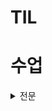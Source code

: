 # TIL

# 수업

<details>
<summary>전문</summary>



## 트리

- 특징
    - 비선형 구조
    - 원소들 간에 1:n 관계를 가지는 자료 구조
    - 계층 관계 있는 계층형 자료구조
    - 상위에서 하위로 내려가면서 확장되는 트리 모양의 구조

- 한 개 이상의 노드로 이루어진 유한 집합이며 다음 조건을 만족한다.
    - 최상위 노드 = 루트 root
    - 나머지 노드들은 n 개의 분리집합으로 분리될 수 있다.

- 분리집합들 T1, T2, ... , TN은 각각 하나의 트리가 되며 루트의 subtree 라고 한다.
    - 정점 node, vertex
    - 단말노드(마지막 노드) leaf 노드

- node - 노드. 트리의 원소
- edge - 간선. 노드를 연결하는 선
- sibling node - 형제 노드 = 같은 부모 노드의 자식 노드들
- 조상 노드 - 간선을 따라 루트까지 있는 모든 노드들
- subtree - 부모 노드와 연결된 간선을 끊었을 때 생성되는 트리
- 자손 노드 - 서브 트리에 있는 하위 레벨 노드들

- 차수 degree
    - 노드의 차수 : 노드에 연결된 자식 노드의 수
    - 트리의 차수 : 트리에 있는 노드의 차수 중에 가장 큰 값
    - 단말노드(leaf 노드) : 차수가 0인 노드, 자식 노드가 없는 노드

- 높이
    - 노드의 높이 : 루트에서 노드에 이르는 간선의 수. 노드의 레벨
    - 트리의 높이 : 트리에 있는 노드의 높이 중에서 가장 큰 값. 최대 레벨
    - 상대적인 값이라 1 또는 0으로 시작함

## 이진 트리

- 특성
    - 모든 노드들이 2개의 서브트리를 갖는 특별한 형태
    - 각 노드가 자식 노드를 최대 2개까지만 가질 수 있다
        - 왼쪽 left child node, 오른쪽 right child node
    - 레벨 i 에서 노드의 최대 개수는 2^i 개
    - 높이가 h인 이진 트리가 가질 수 있는 노드의 최소 갯수는 h+1개이며, 최대 갯수는 2^(h+1) - 1 개가 된다.

- 종류
    - 포화 이진 트리 Full Binary Tree
        - 모든 레벨에 노드가 포화상태로 차 있는 이진트리
        - 높이가 h면 최대 노드 갯수  2^(h+1) - 1 개를 가진 이진 트리
        - 루트를 1번으로 하면  2^(h+1) - 1까지 노드 번호를 가질 수 있음

    - 완전 이진 트리 Complete Binary Tree
        - 높이가 h고 노드가 n이면 포화 이진 트리의 노드 번호 1번부터 n번까지 빈 자리가 없는 이진트리
        - 포화 이진 트리에서 끝에서부터 하나씩 빼가면 만들 수 있다다
    
    - 편향 이진 트리 Skewed Binary Tree
        - 높이 h에 대한 최소 갯수의 노드를 가지면서 한쪽 방향의 자식 노드만을 가진 이진 트리 (왼쪽 or 오른쪽)

- 순회(traversal)
    - 순회란 트리의 각 노드를 중복되지 않게 전부 방문하는 것을 말하는데 트리는 비 선형 구조이기 때문에 선형 구조에서와 같이 선후 연결 관계를 알 수 없다.
    


    - 3가지의 기본적인 순회 방법
    ![image](https://github.com/user-attachments/assets/adcda431-6647-473b-8284-6a0f458de723)
        - preorder traversal 전위순회 VLR   
            부모 노드 방문 후, 자식노드를 좌,우 순서로 방문한다.
        - inorder traversal 중위순회 LVR    
            왼쪽 자식노드, 부모노드, 오른쪽 자식노드 순으로 방문한다.
        - postorder traversal 후위순회 LRV      
            자식노드를 좌우 순서로 방문한 후, 부모노드로 방문한다.

    - 전위 순회 preorder traversal
        - 수행 방법
        1) 현재 노드를 방문하여 처리 V
        2) 현재 노드의 왼쪽 서브트리로 이동 L
        3) 현재 노드의 오른쪽 서브트리로 이동 R
        - 알고리즘
        ```python
        def preorder_traverse(T):
            if T:
                visit(T)
                preorder_traverse(T.left)
                preorder_traverse(T.right)
        ```

    - 중위 순회 inorder traversal
        - 수행 방법
        1) 현재 노드의 왼쪽 서브트리로 이동한다 L
        2) 현재 노드를 방문하여 처리한다 V
        3) 현재 노드의 오른쪽 서브트리로 이동한다 R
        - 알고리즘
        ```python
        def inorder_traverse(T):
            if T:
                inorder_traverse(T.left)
                visit(T)
                inorder_traverse(T.right)
        ```

    - 후위 순회 postorder traversal
        - 수행 방법
        1) 현재 노드의 왼쪽 서브트리로 이동한다 L
        2) 현재 노드의 오른쪽 서브트리로 이동한다 R
        3) 현재 노드 n을 방문하여 처리한다 V
        - 알고리즘
        ```python
        def postorder_traverse(T):
            if T:
                postorder_traverse(T.left)
                postorder_traverse(T.right)        
                visit(T)
        ```

- 이진 트리의 표현 1
    - 배열을 이용한 이진 트리의 표현
        - 이진 트리에 각 노드 번호를 부여
        - 루트 번호를 1로 함
        - 레벨 n에 있는 노드에 대해 왼쪽부터 오른쪽으로 2^n부터 2^(n+1)-1까지 번호를 차례로 부여
        - **포화 이진트리, 완전 이진 트리에 적합**
        - 노드 번호를 배열의 인덱스로 사용
        - 높이가 h인 이진 트리를 위한 배열의 크기는?
            - 레벨 i의 최대 노드 수는 2^i
            - 따라서 2^(h+1)-1
    
    - 노드 번호의 성질
        - 노드 번호가 i인 노드의 부모 노드 번호? i//2
        - 노드 번호가 i인 노드의 왼쪽 자식 노드 번호? 2*i
        - 노드 번호가 i인 노드의 오른쪽 자식 노드 번호? 2*i+1
        - 레벨 n의 노드 번호 시작 번호는? 2^n

- 이진 트리의 표현 2
    - 정점의 갯수 == 간선 개수 + 1
    - 부모 번호를 인덱스로 자식 번호를 저장
        - 연결 관계를 읽고 나서 만약 저장할 곳에 0이 있으면 거기에 바로 넣고 else면 다음음 열에 넣는다.
    - 자식 번호를 인덱스로 부모 번호를 저장
        루트 or 조상 찾기가 편하다 밸류를 그대로 인덱스로 다시 찾으러 가면 된다

- 배열을 이용한 이진 트리의 표현의 단점
    - 편향 이진 트리의 경우, 사용하지 않는 배열 원소에 대한 메모리 공간 낭비
    - 트리의 중간에 새로운 노드를 삽입하거나 기존의 노드를 삭제하는 경우 배열의 크기 변경이 필요해 비효율적

- 이진 트리의 표현 - 연결리스트
    - 단점 보완하기 위해 연결리스트로 트리를 표현할 수 있다
    ![image](https://github.com/user-attachments/assets/ce141e88-fcf5-481d-8f3d-87870280a8df)
    - 이진 트리의 모든 노드는 최대 2개의 자식노드이므로 단순한 연결리스트 노드를 사용하여 구현 (없으면 null)

- 수식 트리![image](https://github.com/user-attachments/assets/46fe3823-e909-4926-8f45-3295698c50fb)
    - 수식을 표현하는 이진 트리
    - 수식 이진 트리(Expression Binary Tree)라고 부르기도 함
    - 연산자는 루트 노드이거나 가지 노드
    - 피연산자는 모두 잎 노드
    - 중위 순회 - 식의 중위표기법
    - 후위 순회 - 식의 후위표기법
    - 전위 순회 - 식의 전위표기법

- 연습문제 풀 건 아니고 맛보기
    - 내일 구현할 것
 

</details>
